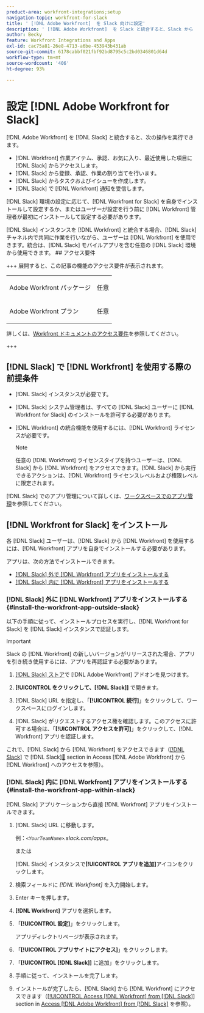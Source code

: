```yaml
---
product-area: workfront-integrations;setup
navigation-topic: workfront-for-slack
title: ' [!DNL Adobe Workfront]  を Slack 向けに設定'
description: ' [!DNL Adobe Workfront]  を Slack と統合すると、Slack から  [!DNL Workfront]  作業アイテム、承認、お気に入り、最近使用した項目にアクセスして作成できます。'
author: Becky
feature: Workfront Integrations and Apps
exl-id: cac75a81-26e8-4713-a6be-453943b431ab
source-git-commit: 6178cabbf021fbf92bd8795c5c2bd0346801d64d
workflow-type: tm+mt
source-wordcount: '406'
ht-degree: 93%

---
```


# 設定 [!DNL Adobe Workfront for Slack]

[!DNL Adobe Workfront] を [!DNL Slack] と統合すると、次の操作を実行できます。

* [!DNL Workfront] 作業アイテム、承認、お気に入り、最近使用した項目に [!DNL Slack] からアクセスします。
* [!DNL Slack] から登録、承認、作業の割り当てを行います。
* [!DNL Slack] からタスクおよびイシューを作成します。
* [!DNL Slack] で [!DNL Workfront] 通知を受信します。

[!DNL Slack] 環境の設定に応じて、[!DNL Workfront for Slack] を自身でインストールして設定するか、またはユーザーが設定を行う前に [!DNL Workfront] 管理者が最初にインストールして設定する必要があります。

[!DNL Slack] インスタンスを [!DNL Workfront] と統合する場合、[!DNL Slack] チャネル内で共同に作業を行いながら、ユーザーは [!DNL Workfront] を使用できます。統合は、[!DNL Slack] モバイルアプリを含む任意の [!DNL Slack] 環境から使用できます。 ## アクセス要件

+++ 展開すると、この記事の機能のアクセス要件が表示されます。

<table style="table-layout:auto"> 
 <col> 
 <col> 
 <tbody> 
  <tr> 
   <td role="rowheader">Adobe Workfront パッケージ</td> 
   <td> <p>任意</p> </td> 
  </tr> 
  <tr> 
   <td role="rowheader">Adobe Workfront プラン</td> 
   <td> <p>任意</p>
  </tr> 
 </tbody> 
</table>

詳しくは、[Workfront ドキュメントのアクセス要件](/help/quicksilver/administration-and-setup/add-users/access-levels-and-object-permissions/access-level-requirements-in-documentation.md)を参照してください。

+++

## [!DNL Slack] で [!DNL Workfront] を使用する際の前提条件

* [!DNL Slack] インスタンスが必要です。
* [!DNL Slack] システム管理者は、すべての [!DNL Slack] ユーザーに [!DNL Workfront for Slack] のインストールを許可する必要があります。
* [!DNL Workfront] の統合機能を使用するには、[!DNL Workfront] ライセンスが必要です。

  >[!NOTE]
  >
  >任意の [!DNL Workfront] ライセンスタイプを持つユーザーは、[!DNL Slack] から [!DNL Workfront] をアクセスできます。[!DNL Slack] から実行できるアクションは、[!DNL Workfront] ライセンスレベルおよび権限レベルに限定されます。

[!DNL Slack] でのアプリ管理について詳しくは、[ワークスペースでのアプリ管理](https://get.slack.help/hc/ja-jp/articles/222386767-Manage-apps-for-your-workspace)を参照してください。

## [!DNL Workfront for Slack] をインストール

各 [!DNL Slack] ユーザーは、[!DNL Slack] から [!DNL Workfront] を使用するには、[!DNL Workfront] アプリを自身でインストールする必要があります。

アプリは、次の方法でインストールできます。

* [&#x200B; [!DNL Slack] 外で  [!DNL Workfront]  アプリをインストールする](#install-the-workfront-app-outside-slack-install-the-workfront-app-outside-slack)
* [&#x200B; [!DNL Slack] 内に  [!DNL Workfront]  アプリをインストールする](#install-the-workfront-app-within-slack-install-the-workfront-app-within-slack)

### [!DNL Slack] 外に [!DNL Workfront] アプリをインストールする {#install-the-workfront-app-outside-slack}

以下の手順に従って、インストールプロセスを実行し、[!DNL Workfront for Slack] を [!DNL Slack] インスタンスで認証します。

>[!IMPORTANT]
>
>Slack の [!DNL Workfront] の新しいバージョンがリリースされた場合、アプリを引き続き使用するには、アプリを再認証する必要があります。

1. [[!DNL Slack]  ストア](https://workfront.slack.com/apps/A7CLAMVNW-adobe-workfront?tab=more_info)で [!DNL Adobe Workfront] アドオンを見つけます。

1. **[!UICONTROL をクリックして、[!DNL Slack]]** で開きます。

1. [!DNL Slack] URL を指定し、「**[!UICONTROL 続行]**」をクリックして、ワークスペースにログインします。

1. [!DNL Slack] がリクエストするアクセス権を確認します。このアクセスに許可する場合は、「**[!UICONTROL アクセスを許可]**」をクリックして、[!DNL Workfront] アプリを認証します。

これで、[!DNL Slack] から [!DNL Workfront] をアクセスできます（[&#x200B; [!DNL Slack]](../../workfront-integrations-and-apps/using-workfront-with-slack/access-workfront-from-slack.md) で [!DNL Slack][&#128279;](../../workfront-integrations-and-apps/using-workfront-with-slack/access-workfront-from-slack.md#viewing-all-available-commands) section in Access [!DNL Adobe Workfront] から [!DNL Workfront] へのアクセスを参照）。

### [!DNL Slack] 内に [!DNL Workfront] アプリをインストールする {#install-the-workfront-app-within-slack}

[!DNL Slack] アプリケーションから直接 [!DNL Workfront] アプリをインストールできます。

1. [!DNL Slack] URL に移動します。

   例：*`<YourTeamName>`.slack.com/apps*。

   または

   [!DNL Slack] インスタンスで&#x200B;**[!UICONTROL アプリを追加]**&#x200B;アイコンをクリックします。

1. 検索フィールドに *[!DNL Workfront]* を入力開始します。
1. Enter キーを押します。
1. **[!DNL Workfront]** アプリを選択します。
1. 「**[!UICONTROL 設定]**」をクリックします。

   アプリディレクトリページが表示されます。

1. 「**[!UICONTROL アプリサイトにアクセス]**」をクリックします。
1. 「**[!UICONTROL [!DNL Slack]]** に追加」をクリックします。
1. 手順に従って、インストールを完了します。
1. インストールが完了したら、[!DNL Slack] から [!DNL Workfront] にアクセスできます（[&#x200B; [!UICONTROL Access [!DNL Workfront] from [!DNL Slack]]](../../workfront-integrations-and-apps/using-workfront-with-slack/access-workfront-from-slack.md#viewing-all-available-commands) section in [Access [!DNL Adobe Workfront] from [!DNL Slack]](../../workfront-integrations-and-apps/using-workfront-with-slack/access-workfront-from-slack.md) を参照）。
